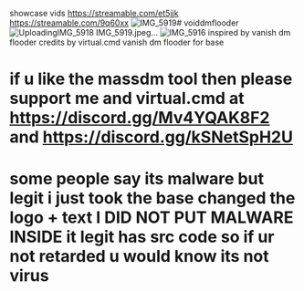 showcase vids
https://streamable.com/et5jjk
https://streamable.com/9q60xx
![IMG_5919](https://github.com/user-attachments/assets/57dbac7c-23d6-4426-b7e2-5d1e745af934)# voiddmflooder
![Uploading![IMG_5918](https://github.com/user-attachments/assets/03aa2a46-8cbe-45f5-961c-75dd6b2b52c2)
 IMG_5919.jpeg…]()
![IMG_5916](https://github.com/user-attachments/assets/38e63071-4197-4e4a-aafb-24cfc97c57f9)
inspired by vanish dm flooder
credits by virtual.cmd vanish dm flooder for base 
 # if u like the massdm tool then please support me and virtual.cmd at https://discord.gg/Mv4YQAK8F2 and https://discord.gg/kSNetSpH2U
# some people say its malware but legit i just took the base changed the logo + text I DID NOT PUT MALWARE INSIDE it legit has src code so if ur not retarded u would know its not virus
